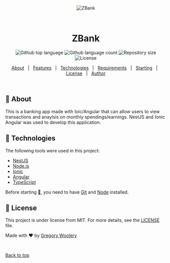 <div align="center" id="top"> 
  <img src="./.github/app.gif" alt="ZBank" />

  &#xa0;

  <!-- <a href="https://zbank.netlify.app">Demo</a> -->
</div>

<h1 align="center">ZBank</h1>

<p align="center">
  <img alt="Github top language" src="https://img.shields.io/github/languages/top/gregorywoolery/zbank?color=56BEB8">

  <img alt="Github language count" src="https://img.shields.io/github/languages/count/gregorywoolery/zbank?color=56BEB8">

  <img alt="Repository size" src="https://img.shields.io/github/repo-size/gregorywoolery/zbank?color=56BEB8">

  <img alt="License" src="https://img.shields.io/github/license/gregorywoolery/zbank?color=56BEB8">

  <!-- <img alt="Github issues" src="https://img.shields.io/github/issues/gregorywoolery/zbank?color=56BEB8" /> -->

  <!-- <img alt="Github forks" src="https://img.shields.io/github/forks/gregorywoolery/zbank?color=56BEB8" /> -->

  <!-- <img alt="Github stars" src="https://img.shields.io/github/stars/gregorywoolery/zbank?color=56BEB8" /> -->
</p>

<!-- Status -->

<!-- <h4 align="center"> 
	🚧  ZBank 🚀 Under construction...  🚧
</h4> 

<hr> -->

<p align="center">
  <a href="#dart-about">About</a> &#xa0; | &#xa0; 
  <a href="#sparkles-features">Features</a> &#xa0; | &#xa0;
  <a href="#rocket-technologies">Technologies</a> &#xa0; | &#xa0;
  <a href="#white_check_mark-requirements">Requirements</a> &#xa0; | &#xa0;
  <a href="#checkered_flag-starting">Starting</a> &#xa0; | &#xa0;
  <a href="#memo-license">License</a> &#xa0; | &#xa0;
  <a href="https://github.com/gregorywoolery" target="_blank">Author</a>
</p>

<br>

## :dart: About ##

This is a banking app made with Ioic/Angular that can allow users to view transactions and anaylsis on monthly spendings/earnings. NestJS and Ionic Angular was used to develop this application.


## :rocket: Technologies ##

The following tools were used in this project:

- [NestJS](https://docs.nestjs.com/)
- [Node.js](https://nodejs.org/en/)
- [Ionic](https://ionicframework.com/docs/)
- [Angular](https://angular.io/)
- [TypeScript](https://www.typescriptlang.org/)


Before starting :checkered_flag:, you need to have [Git](https://git-scm.com) and [Node](https://nodejs.org/en/) installed.

## :memo: License ##

This project is under license from MIT. For more details, see the [LICENSE](LICENSE.md) file.


Made with :heart: by <a href="https://github.com/gregorywoolery" target="_blank">Gregory Woolery</a>

&#xa0;

<a href="#top">Back to top</a>
